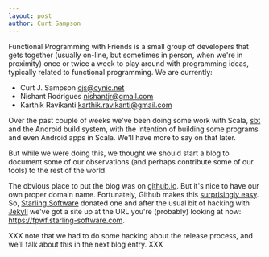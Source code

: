 ```yaml
---
layout: post
author: Curt Sampson
---
```


Functional Programming with Friends is a small group of developers that
gets together (usually on-line, but sometimes in person, when we're in
proximity) once or twice a week to play around with programming ideas,
typically related to functional programming. We are currently:

* Curt J. Sampson <cjs@cynic.net>
* Nishant Rodrigues <nishantjr@gmail.com>
* Karthik Ravikanti <karthik.ravikanti@gmail.com>

Over the past couple of weeks we've been doing some work with Scala,
[sbt] and the Android build system, with the
intention of building some programs and even Android apps in Scala.  We'll
have more to say on that later.

But while we were doing this, we thought we should start a blog to
document some of our observations (and perhaps contribute some of
our tools) to the rest of the world.

The obvious place to put the blog was on [github.io]. But it's nice to
have our own proper domain name. Fortunately, Github makes this
[surprisingly easy][gh-custdom]. So, [Starling Software][ssoft] donated
one and after the usual bit of hacking with [Jekyll] we've got a site up
at the URL you're (probably) looking at now:
<https://fpwf.starling-software.com>.

XXX note that we had to do some hacking about the release process,
and we'll talk about this in the next blog entry. XXX

[sbt]: http://www.scala-sbt.org/
[github.io]: https://help.github.com/categories/github-pages-basics/
[ssoft]: http://www.starling-software.com/
[gh-custdom]: https://help.github.com/articles/about-custom-domains-for-github-pages-sites
[Jekyll]: http://jekyllrb.com/
